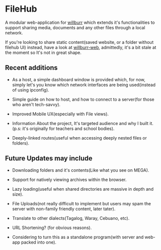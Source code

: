 # FileHub

A modular web-application for [willburr](https://github.com/MannyWeeb/willburr) which extends it's functionalities to support sharing media, documents and any other files through a local network.

If you're looking to share static content(saved website, or a folder without filehub UI) instead, have a look at [willburr-web](https://github.com/MannyWeeb/willburr-web), admittedly, it's a bit stale at the moment so It's not in great shape.

## Recent additions

* As a host, a simple dashboard window is provided which, for now, simply let's you know which network interfaces are being used(instead of using ipconfig).

* Simple guide on how to host, and how to connect to a server(for those who aren't tech-savvy).

* Improved Mobile UX(especially with File views).

* Information About the project, It's targeted audience and why I built it. (p.s: it's originally for teachers and school bodies).

* Deeply-linked routes(useful when accessing deeply nested files or folders).

## Future Updates may include

* Downloading folders and it's contents(Like what you see on MEGA).

* Support for natively viewing archives within the browser.

* Lazy loading(useful when shared directories are massive in depth and size).

* File Uploads(not really difficult to implement but users may spam the server with non-family friendly content, later tater).

* Translate to other dialects(Tagalog, Waray, Cebuano, etc).

* URL Shortening? (for obvious reasons).

* Considering to turn this as a standalone program(with server and web-app packed into one).
